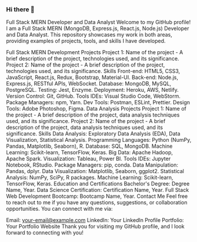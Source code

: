 ### Hi there 👋

Full Stack MERN Developer and Data Analyst
Welcome to my GitHub profile! I am a Full Stack MERN (MongoDB, Express.js, React.js, Node.js) Developer and Data Analyst. This repository showcases my work in both areas, providing examples of projects, tools, and skills I have developed.

Full Stack MERN Development
Projects
Project 1: Name of the project - A brief description of the project, technologies used, and its significance.
Project 2: Name of the project - A brief description of the project, technologies used, and its significance.
Skills
Front-end: HTML5, CSS3, JavaScript, React.js, Redux, Bootstrap, Material-UI.
Back-end: Node.js, Express.js, RESTful APIs, WebSocket.
Database: MongoDB, MySQL, PostgreSQL.
Testing: Jest, Enzyme.
Deployment: Heroku, AWS, Netlify.
Version Control: Git, GitHub.
Tools
IDEs: Visual Studio Code, WebStorm.
Package Managers: npm, Yarn.
Dev Tools: Postman, ESLint, Prettier.
Design Tools: Adobe Photoshop, Figma.
Data Analysis
Projects
Project 1: Name of the project - A brief description of the project, data analysis techniques used, and its significance.
Project 2: Name of the project - A brief description of the project, data analysis techniques used, and its significance.
Skills
Data Analysis: Exploratory Data Analysis (EDA), Data Visualization, Statistical Analysis.
Programming Languages: Python (NumPy, Pandas, Matplotlib, Seaborn), R.
Database: SQL, MongoDB.
Machine Learning: Scikit-learn, TensorFlow, Keras.
Big Data: Apache Hadoop, Apache Spark.
Visualization: Tableau, Power BI.
Tools
IDEs: Jupyter Notebook, RStudio.
Package Managers: pip, conda.
Data Manipulation: Pandas, dplyr.
Data Visualization: Matplotlib, Seaborn, ggplot2.
Statistical Analysis: NumPy, SciPy, R packages.
Machine Learning: Scikit-learn, TensorFlow, Keras.
Education and Certifications
Bachelor's Degree: Degree Name, Year.
Data Science Certification: Certification Name, Year.
Full Stack Web Development Bootcamp: Bootcamp Name, Year.
Contact Me
Feel free to reach out to me if you have any questions, suggestions, or collaboration opportunities. You can connect with me via:

Email: your-email@example.com
LinkedIn: Your LinkedIn Profile
Portfolio: Your Portfolio Website
Thank you for visiting my GitHub profile, and I look forward to connecting with you!
<!--
**AmeyBhat190102/AmeyBhat190102** is a ✨ _special_ ✨ repository because its `README.md` (this file) appears on your GitHub profile.

Here are some ideas to get you started:

- 🔭 I’m currently working on ...
- 🌱 I’m currently learning ...
- 👯 I’m looking to collaborate on ...
- 🤔 I’m looking for help with ...
- 💬 Ask me about ...
- 📫 How to reach me: ...
- 😄 Pronouns: ...
- ⚡ Fun fact: ...
-->
